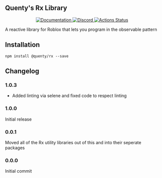 ## Quenty's Rx Library
<div align="center">
  <a href="http://quenty.github.io/api/">
    <img src="https://img.shields.io/badge/docs-website-green.svg" alt="Documentation" />
  </a>
  <a href="https://discord.gg/mhtGUS8">
    <img src="https://img.shields.io/badge/discord-nevermore-blue.svg" alt="Discord" />
  </a>
  <a href="https://github.com/Quenty/NevermoreEngine/actions">
    <img src="https://github.com/Quenty/NevermoreEngine/workflows/lint/badge.svg" alt="Actions Status" />
  </a>
</div>

A reactive library for Roblox that lets you program in the observable pattern

## Installation
```
npm install @quenty/rx --save
```

## Changelog

### 1.0.3
- Added linting via selene and fixed code to respect linting

### 1.0.0
Initial release

### 0.0.1 
Moved all of the Rx utility libraries out of this and into their seperate packages

### 0.0.0
Initial commit